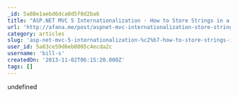 ```yaml
---
_id: 5a88e1aebd6dca0d5f0d2ba6
title: "ASP.NET MVC 5 Internationalization · How to Store Strings in a Database or Xml"
url: 'http://afana.me/post/aspnet-mvc-internationalization-store-strings-in-database-or-xml.aspx'
category: articles
slug: 'asp-net-mvc-5-internationalization-%c2%b7-how-to-store-strings-in-a-database-or-xml'
user_id: 5a83ce59d6eb0005c4ecda2c
username: 'bill-s'
createdOn: '2013-11-02T06:15:20.000Z'
tags: []
---
```


undefined
